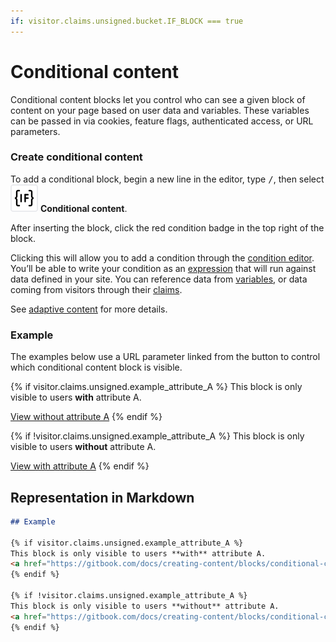 ```yaml
---
if: visitor.claims.unsigned.bucket.IF_BLOCK === true
---
```


# Conditional content

Conditional content blocks let you control who can see a given block of content on your page based on user data and variables. These variables can be passed in via cookies, feature flags, authenticated access, or URL parameters.&#x20;

### Create conditional content

To add a conditional block, begin a new line in the editor, type <kbd>/</kbd>, then select  <picture><source srcset="../../.gitbook/assets/page-condition - dark.svg" media="(prefers-color-scheme: dark)"><img src="../../.gitbook/assets/page-condition.svg" alt="The Page condition icon in GitBook"></picture> **Conditional content**.&#x20;

After inserting the block, click the red condition badge in the top right of the block.

Clicking this will allow you to add a condition through the [condition editor](../../publishing-documentation/adaptive-content/adapting-your-content.md#working-with-the-condition-editor). You’ll be able to write your condition as an [expression](https://gitbook.com/docs/creating-content/variables-and-expressions) that will run against data defined in your site. You can reference data from [variables](../variables-and-expressions.md), or data coming from visitors through their [claims](../../publishing-documentation/adaptive-content/enabling-adaptive-content/#set-your-visitor-schema).

See [adaptive content](../../publishing-documentation/adaptive-content/) for more details.

### Example

The examples below use a URL parameter linked from the button to control which conditional content block is visible.

{% if visitor.claims.unsigned.example_attribute_A %}
This block is only visible to users **with** attribute A.

<a href="https://gitbook.com/docs/creating-content/blocks/conditional-content?visitor.example_attribute_A=false" class="button primary">View without attribute A</a>
{% endif %}

{% if !visitor.claims.unsigned.example_attribute_A %}
This block is only visible to users **without** attribute A.

<a href="https://gitbook.com/docs/creating-content/blocks/conditional-content?visitor.example_attribute_A=true" class="button primary">View with attribute A</a>
{% endif %}

## Representation in Markdown

```markdown
## Example

{% if visitor.claims.unsigned.example_attribute_A %}
This block is only visible to users **with** attribute A.
<a href="https://gitbook.com/docs/creating-content/blocks/conditional-content?visitor.example_attribute_A=false" class="button primary">View without attribute A</a>
{% endif %}

{% if !visitor.claims.unsigned.example_attribute_A %}
This block is only visible to users **without** attribute A.
<a href="https://gitbook.com/docs/creating-content/blocks/conditional-content?visitor.example_attribute_A=true" class="button primary">View with attribute A</a>
{% endif %}
```
